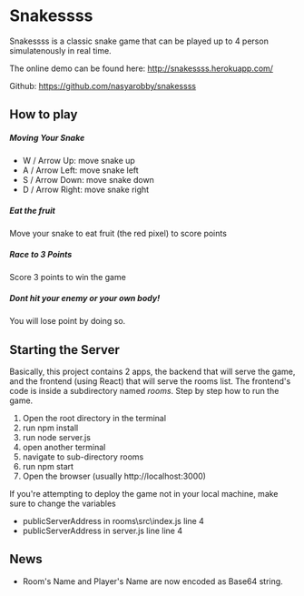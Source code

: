 # Snakessss
Snakessss is a classic snake game that can be played up to 4 person simulatenously in real time.

The online demo can be found here: http://snakessss.herokuapp.com/

Github: https://github.com/nasyarobby/snakessss

## How to play
#####  Moving Your Snake
- W / Arrow Up: move snake up
- A / Arrow Left: move snake left
- S / Arrow Down: move snake down
- D / Arrow Right: move snake right

##### Eat the fruit
Move your snake to eat fruit (the red pixel) to score points

##### Race to 3 Points
Score 3 points to win the game

##### Dont hit your enemy or your own body!
You will lose point by doing so.



## Starting the Server
Basically, this project contains 2 apps, the backend that will serve the game, and the frontend (using React) that will serve the rooms list. The frontend's code is inside a subdirectory named _rooms_.
Step by step how to run the game.
1. Open the root directory in the terminal
2. run npm install
3. run node server.js
4. open another terminal
5. navigate to sub-directory rooms
6. run npm start
7. Open the browser (usually http://localhost:3000)

If you're attempting to deploy the game not in your local machine, make sure to change the variables 
- publicServerAddress in rooms\src\index.js line 4
- publicServerAddress in server.js line line 4

## News
- Room's Name and Player's Name are now encoded as Base64 string.
